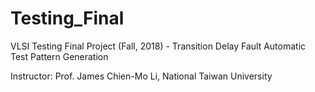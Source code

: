 # Testing_Final
VLSI Testing Final Project (Fall, 2018) - Transition Delay Fault Automatic Test Pattern Generation

Instructor: Prof. James Chien-Mo Li, National Taiwan University
